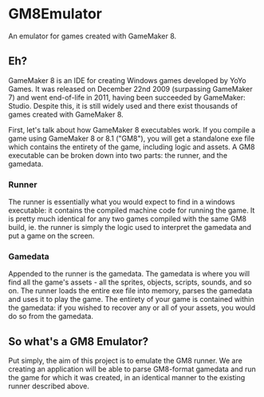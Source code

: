 # GM8Emulator
An emulator for games created with GameMaker 8.

## Eh?
GameMaker 8 is an IDE for creating Windows games developed by YoYo Games. It was released on December 22nd 2009 (surpassing GameMaker 7) and went end-of-life in 2011, having been succeeded by GameMaker: Studio. Despite this, it is still widely used and there exist thousands of games created with GameMaker 8.

First, let's talk about how GameMaker 8 executables work. If you compile a game using GameMaker 8 or 8.1 ("GM8"), you will get a standalone exe file which contains the entirety of the game, including logic and assets. A GM8 executable can be broken down into two parts: the runner, and the gamedata.
### Runner
The runner is essentially what you would expect to find in a windows executable: it contains the compiled machine code for running the game. It is pretty much identical for any two games compiled with the same GM8 build, ie. the runner is simply the logic used to interpret the gamedata and put a game on the screen.
### Gamedata
Appended to the runner is the gamedata. The gamedata is where you will find all the game's assets - all the sprites, objects, scripts, sounds, and so on. The runner loads the entire exe file into memory, parses the gamedata and uses it to play the game. The entirety of your game is contained within the gamedata: if you wished to recover any or all of your assets, you would do so from the gamedata.

## So what's a GM8 Emulator?
Put simply, the aim of this project is to emulate the GM8 runner. We are creating an application will be able to parse GM8-format gamedata and run the game for which it was created, in an identical manner to the existing runner described above.